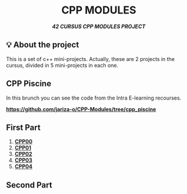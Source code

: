 <h1 align="center">
        CPP MODULES
</h1>

<p align="center">
	<b><i>42 CURSUS CPP MODULES PROJECT</i></b><br>
</p>

## 💡 About the project
This is a set of c++ mini-projects. Actually, these are 2 projects in the cursus, divided in 5 mini-projects in each one.

## CPP Piscine
In this brunch you can see the code from the Intra E-learning recourses.

**https://github.com/jariza-o/CPP-Modules/tree/cpp_piscine**

## First Part
1. **[CPP00](https://github.com/jariza-o/CPP-Modules/tree/cpp00)**
2. **[CPP01](https://github.com/jariza-o/CPP-Modules/tree/cpp01)**
3. **[CPP02](https://github.com/jariza-o/CPP-Modules/tree/cpp02)**
4. **[CPP03](https://github.com/jariza-o/CPP-Modules/tree/cpp03)**
5. **[CPP04](https://github.com/jariza-o/CPP-Modules/tree/cpp04)**

## Second Part
